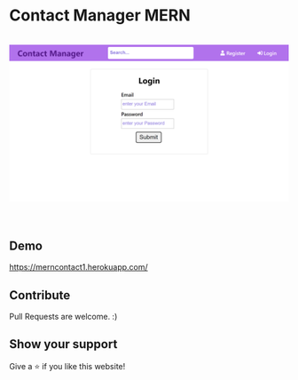 # Contact Manager MERN

<br/>
<div align="center">
  <img  src="https://raw.githubusercontent.com/saurabh-kud/mern_contact/main/frontend/public/mockup.png" />
</div>
<br/>
<br/>

## Demo

https://merncontact1.herokuapp.com/

## Contribute

Pull Requests are welcome. :)

## Show your support

Give a ⭐ if you like this website!
